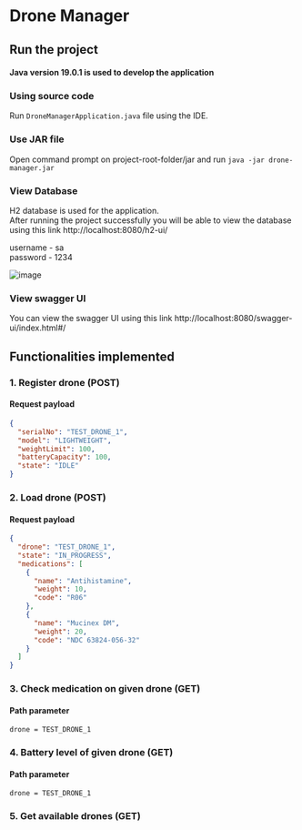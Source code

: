 # Drone Manager

## Run the project
#### Java version 19.0.1 is used to develop the application

### Using source code
Run `DroneManagerApplication.java` file using the IDE.

### Use JAR file
Open command prompt on project-root-folder/jar and run `java -jar drone-manager.jar`

### View Database
H2 database is used for the application. <br />
After running the project successfully you will be able to view the database using this link http://localhost:8080/h2-ui/

username - sa <br />
password - 1234

![image](https://user-images.githubusercontent.com/8392195/200192212-d94d127b-2601-4318-b219-447643552760.png) <br />

### View swagger UI
You can view the swagger UI using this link http://localhost:8080/swagger-ui/index.html#/

## Functionalities implemented

### 1. Register drone (POST)
#### Request payload
```json
{
  "serialNo": "TEST_DRONE_1",
  "model": "LIGHTWEIGHT",
  "weightLimit": 100,
  "batteryCapacity": 100,
  "state": "IDLE"
}
```

### 2. Load drone (POST)
#### Request payload
```json
{
  "drone": "TEST_DRONE_1",
  "state": "IN_PROGRESS",
  "medications": [
    {
      "name": "Antihistamine",
      "weight": 10,
      "code": "R06"
    },
    {
      "name": "Mucinex DM",
      "weight": 20,
      "code": "NDC 63824-056-32"
    }
  ]
}
```

### 3. Check medication on given drone (GET)
#### Path parameter
`
drone = TEST_DRONE_1
`

### 4. Battery level of given drone (GET)
#### Path parameter
`
drone = TEST_DRONE_1
`

### 5. Get available drones (GET)
